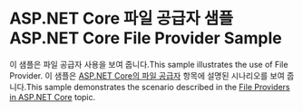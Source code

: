 # <a name="aspnet-core-file-provider-sample"></a><span data-ttu-id="3dcab-101">ASP.NET Core 파일 공급자 샘플</span><span class="sxs-lookup"><span data-stu-id="3dcab-101">ASP.NET Core File Provider Sample</span></span>

<span data-ttu-id="3dcab-102">이 샘플은 파일 공급자 사용을 보여 줍니다.</span><span class="sxs-lookup"><span data-stu-id="3dcab-102">This sample illustrates the use of File Provider.</span></span> <span data-ttu-id="3dcab-103">이 샘플은 [ASP.NET Core의 파일 공급자](https://docs.microsoft.com/aspnet/core/fundamentals/file-providers) 항목에 설명된 시나리오를 보여 줍니다.</span><span class="sxs-lookup"><span data-stu-id="3dcab-103">This sample demonstrates the scenario described in the [File Providers in ASP.NET Core](https://docs.microsoft.com/aspnet/core/fundamentals/file-providers) topic.</span></span>

